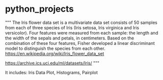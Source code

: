 # python_projects

"""
The Iris flower data set is a multivariate data set consists of 50 samples from each of three species of Iris (Iris setosa, Iris virginica and Iris versicolor). Four features were measured from each sample: the length and the width of the sepals and petals, in centimeters. Based on the combination of these four features, Fisher developed a linear discriminant model to distinguish the species from each other.
https://en.wikipedia.org/wiki/Iris_flower_data_set

https://archive.ics.uci.edu/ml/datasets/Iris/
"""

It includes: 
  Iris Data Plot,
  Histograms,
  Pairplot
